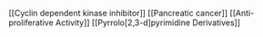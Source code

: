 [[Cyclin dependent kinase inhibitor]]
[[Pancreatic cancer]]
[[Anti-proliferative Activity]]
[[Pyrrolo[2,3-d]pyrimidine Derivatives]]
